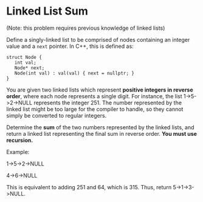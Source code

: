 # Linked List Sum
(Note: this problem requires previous knowledge of linked lists)

Define a singly-linked list to be comprised of nodes containing an integer value and a 
`next` pointer. In C++, this is defined as:
```
struct Node {
   int val;
   Node* next;
   Node(int val) : val(val) { next = nullptr; }
}
```
You are given two linked lists which represent **positive integers in reverse order**, where each
node represents a single digit. For instance, the list 1->5->2->NULL represents the
integer 251. The number represented by the linked list might be too large for the compiler
to handle, so they cannot simply be converted to regular integers.

Determine the **sum** of the two numbers represented by the linked lists, and return
a linked list representing the final sum in reverse order. **You must use recursion.**

Example:

1->5->2->NULL

4->6->NULL

This is equivalent to adding 251 and 64, which is 315. Thus, 
return 5->1->3->NULL.